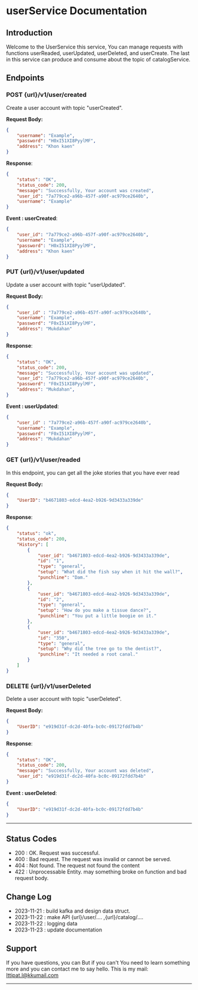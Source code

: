 # userService Documentation

## Introduction

Welcome to the UserService this service, You can manage requests with functions userReaded, userUpdated, userDeleted, and userCreate. The last in this service can produce and consume about the topic of catalogService.

## Endpoints 

### POST {url}/v1/user/created

Create a user account with topic "userCreated".

**Request Body:**

```json
{
    "username": "Example",
    "password": "H0xI51XI8PyylMF",
    "address": "Khon kaen"
}
```
**Response**:

```json
{
    "status": "OK",
    "status_code": 200,
    "message": "Successfully, Your account was created",
    "user_id": "7a779ce2-a96b-457f-a90f-ac979ce2640b",
    "username": "Example"
}
```
**Event : userCreated**:
```json
{
    "user_id": "7a779ce2-a96b-457f-a90f-ac979ce2640b",
    "username": "Example",
    "password": "H0xI51XI8PyylMF",
    "address": "Khon kaen"
}
```

### PUT {url}/v1/user/updated

Update a user account with topic "userUpdated".

**Request Body:**

```json
{
    "user_id" : "7a779ce2-a96b-457f-a90f-ac979ce2640b",
    "username": "Example",
    "password": "F0xI51XI8PyylMF",
    "address": "Mukdahan"
}
```

**Response**:

```json
{
    "status": "OK",
    "status_code": 200,
    "message": "Successfully, Your account was updated",
    "user_id": "7a779ce2-a96b-457f-a90f-ac979ce2640b",
    "password": "F0xI51XI8PyylMF",
    "address": "Mukdahan",
}
```

**Event : userUpdated**:
```json
{
    "user_id" : "7a779ce2-a96b-457f-a90f-ac979ce2640b",
    "username": "Example",
    "password": "F0xI51XI8PyylMF",
    "address": "Mukdahan"
}
```

### GET {url}/v1/user/readed

In this endpoint, you can get all the joke stories that you have ever read

**Request Body:**

```json
{
    "UserID": "b4671803-edcd-4ea2-b926-9d3433a339de"
}
```

**Response**:

```json
{
    "status": "ok",
    "status_code": 200,
    "History": [
        {
            "user_id": "b4671803-edcd-4ea2-b926-9d3433a339de",
            "id": "1",
            "type": "general",
            "setup": "What did the fish say when it hit the wall?",
            "punchline": "Dam."
        },
        {
            "user_id": "b4671803-edcd-4ea2-b926-9d3433a339de",
            "id": "2",
            "type": "general",
            "setup": "How do you make a tissue dance?",
            "punchline": "You put a little boogie on it."
        },
        {
            "user_id": "b4671803-edcd-4ea2-b926-9d3433a339de",
            "id": "350",
            "type": "general",
            "setup": "Why did the tree go to the dentist?",
            "punchline": "It needed a root canal."
        }
    ]
}
```

### DELETE {url}/v1/userDeleted

Delete a user account with topic "userDeleted".

**Request Body:**

```json
{
    "UserID": "e919d31f-dc2d-40fa-bc0c-09172fdd7b4b"
}
```


**Response**:

```json
{
    "status": "OK",
    "status_code": 200,
    "message": "Successfully, Your account was deleted",
    "user_id": "e919d31f-dc2d-40fa-bc0c-09172fdd7b4b"
}
```

**Event : userDeleted**:
```json
{
    "UserID": "e919d31f-dc2d-40fa-bc0c-09172fdd7b4b"
}
```

---
## Status Codes

<ul>
  <li>200 : OK. Request was successful.</li>
  <li>400 : Bad request. The request was invalid or cannot be served.</li>
  <li>404 : Not found. The request not found the content</li>
  <li>422 : Unprocessable Entity. may something broke on function and bad request body.</li>
</ul>

## Change Log

<ul>
  <li>2023-11-21 : build kafka and design data struct.</li>
  <li>2023-11-22 : make API {url}/user/.... ,{url}/catalog/....</li>
  <li>2023-11-22 : logging data</li>
  <li>2023-11-23 : update documentation</li>
</ul>

## Support

If you have questions, you can But if you can't You need to learn something more and you can contact me to say hello. This is my mail: Ittipat.l@kkumail.com

---
<!-- ## Consume Topic

### userHistory

when catalogService was produce data with this topic, it will keep the data into the database.

**Request Massage**:

```json
{
    "UserID": "deeea3d7-0e8c-493d-b1ab-0538dec03368",
    "id" : 388, //id of joke storie
    "type" : "Programming",
    "setup" : "My code is dead",
    "punchline": "ahh I forgot ; "
}
``` -->
